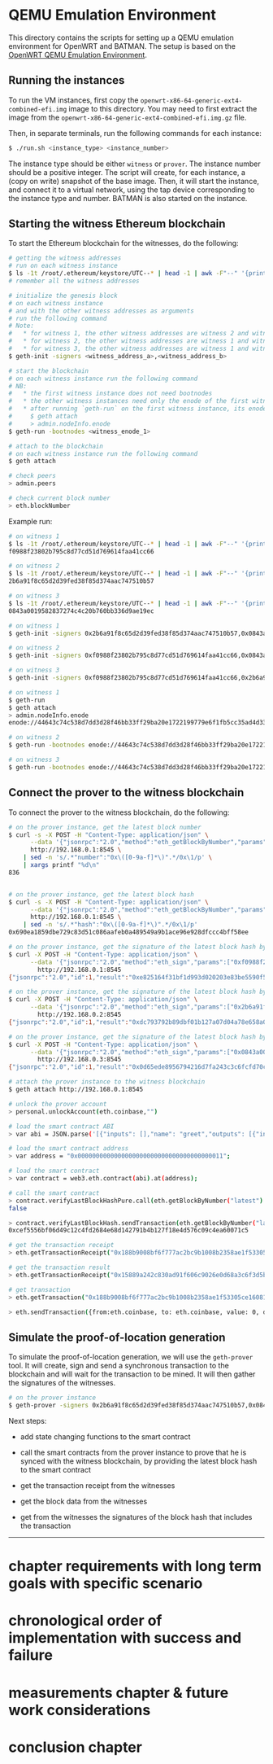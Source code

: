# QEMU Emulation Environment

This directory contains the scripts for setting up a QEMU emulation environment for OpenWRT and BATMAN. The setup is based on the [OpenWRT QEMU Emulation Environment](https://www.open-mesh.org/doc/devtools/Emulation_Environment.html). 

## Running the instances

To run the VM instances, first copy the `openwrt-x86-64-generic-ext4-combined-efi.img` image to this directory. You may need to first extract the image from the `openwrt-x86-64-generic-ext4-combined-efi.img.gz` file.

Then, in separate terminals, run the following commands for each instance:

```bash
$ ./run.sh <instance_type> <instance_number>
```

The instance type should be either `witness` or `prover`. The instance number should be a positive integer. The script will create, for each instance, a (copy on write) snapshot of the base image. Then, it will start the instance, and connect it to a virtual network, using the tap device corresponding to the instance type and number. BATMAN is also started on the instance. 

## Starting the witness Ethereum blockchain

To start the Ethereum blockchain for the witnesses, do the following:

```bash
# getting the witness addresses
# run on each witness instance
$ ls -1t /root/.ethereum/keystore/UTC--* | head -1 | awk -F"--" '{print $3}'
# remember all the witness addresses

# initialize the genesis block
# on each witness instance 
# and with the other witness addresses as arguments 
# run the following command
# Note: 
#   * for witness 1, the other witness addresses are witness 2 and witness 3
#   * for witness 2, the other witness addresses are witness 1 and witness 3
#   * for witness 3, the other witness addresses are witness 1 and witness 2
$ geth-init -signers <witness_address_a>,<witness_address_b>

# start the blockchain
# on each witness instance run the following command
# NB:   
#   * the first witness instance does not need bootnodes
#   * the other witness instances need only the enode of the first witness instance
#   * after running `geth-run` on the first witness instance, its enode can be obtained by running the following command
#     $ geth attach
#     > admin.nodeInfo.enode
$ geth-run -bootnodes <witness_enode_1>

# attach to the blockchain
# on each witness instance run the following command
$ geth attach

# check peers
> admin.peers

# check current block number
> eth.blockNumber
```

Example run:

```bash
# on witness 1
$ ls -1t /root/.ethereum/keystore/UTC--* | head -1 | awk -F"--" '{print $3}'
f0988f23802b795c8d77cd51d769614faa41cc66

# on witness 2
$ ls -1t /root/.ethereum/keystore/UTC--* | head -1 | awk -F"--" '{print $3}'
2b6a91f8c65d2d39fed38f85d374aac747510b57

# on witness 3
$ ls -1t /root/.ethereum/keystore/UTC--* | head -1 | awk -F"--" '{print $3}'
0843a0019582837274c4c20b760bb336d9ae19ec

# on witness 1
$ geth-init -signers 0x2b6a91f8c65d2d39fed38f85d374aac747510b57,0x0843a0019582837274c4c20b760bb336d9ae19ec

# on witness 2
$ geth-init -signers 0xf0988f23802b795c8d77cd51d769614faa41cc66,0x0843a0019582837274c4c20b760bb336d9ae19ec

# on witness 3
$ geth-init -signers 0xf0988f23802b795c8d77cd51d769614faa41cc66,0x2b6a91f8c65d2d39fed38f85d374aac747510b57

# on witness 1
$ geth-run
$ geth attach
> admin.nodeInfo.enode
enode://44643c74c538d7dd3d28f46bb33ff29ba20e1722199779e6f1fb5cc35ad4d33fa9f9e2747bd2caa22d1a66c734368a67365b4e3ff8015cc851b545d394dc43de@192.168.0.1:30301

# on witness 2
$ geth-run -bootnodes enode://44643c74c538d7dd3d28f46bb33ff29ba20e1722199779e6f1fb5cc35ad4d33fa9f9e2747bd2caa22d1a66c734368a67365b4e3ff8015cc851b545d394dc43de@192.168.0.1:30301

# on witness 3
$ geth-run -bootnodes enode://44643c74c538d7dd3d28f46bb33ff29ba20e1722199779e6f1fb5cc35ad4d33fa9f9e2747bd2caa22d1a66c734368a67365b4e3ff8015cc851b545d394dc43de@192.168.0.1:30301
```

## Connect the prover to the witness blockchain

To connect the prover to the witness blockchain, do the following:

```bash
# on the prover instance, get the latest block number
$ curl -s -X POST -H "Content-Type: application/json" \
      --data '{"jsonrpc":"2.0","method":"eth_getBlockByNumber","params":["latest",true],"id":1}' \
      http://192.168.0.1:8545 \
    | sed -n 's/.*"number":"0x\([0-9a-f]*\)".*/0x\1/p' \
    | xargs printf "%d\n"
836


# on the prover instance, get the latest block hash
$ curl -s -X POST -H "Content-Type: application/json" \
      --data '{"jsonrpc":"2.0","method":"eth_getBlockByNumber","params":["latest",true],"id":1}' \
      http://192.168.0.1:8545 \
    | sed -n 's/.*"hash":"0x\([0-9a-f]*\)".*/0x\1/p'
0x690ea1859dbe729c83d51c086aafeb0a489549a9b1ace96e928dfccc4bff58ee

# on the prover instance, get the signature of the latest block hash by the witness 1
$ curl -X POST -H "Content-Type: application/json" \
      --data '{"jsonrpc":"2.0","method":"eth_sign","params":["0xf0988f23802b795c8d77cd51d769614faa41cc66", "0x690ea1859dbe729c83d51c086aafeb0a489549a9b1ace96e928dfccc4bff58ee"],"id":1}' \
        http://192.168.0.1:8545
{"jsonrpc":"2.0","id":1,"result":"0xe825164f31bf1d993d020203e83be5590f53c7bcff5007be76cbe612ebb69bdb148ea9d1607ef4423fca71656f27fd08b597378ff05d9707e7c957595b5c4bd81b"}

# on the prover instance, get the signature of the latest block hash by the witness 2
$ curl -X POST -H "Content-Type: application/json" \
      --data '{"jsonrpc":"2.0","method":"eth_sign","params":["0x2b6a91f8c65d2d39fed38f85d374aac747510b57", "0x690ea1859dbe729c83d51c086aafeb0a489549a9b1ace96e928dfccc4bff58ee"],"id":1}' \
        http://192.168.0.2:8545
{"jsonrpc":"2.0","id":1,"result":"0xdc793792b89dbf01b127a07d04a78e658a0a56ac0626e86c0ffdbd36575dd2e16145acc92e6a19d0d911d2b7e49bc777ee5a47b2bc174f0e074f1c6c44a288391c"}

# on the prover instance, get the signature of the latest block hash by the witness 3
$ curl -X POST -H "Content-Type: application/json" \
      --data '{"jsonrpc":"2.0","method":"eth_sign","params":["0x0843a0019582837274c4c20b760bb336d9ae19ec", "0x690ea1859dbe729c83d51c086aafeb0a489549a9b1ace96e928dfccc4bff58ee"],"id":1}' \
        http://192.168.0.3:8545
{"jsonrpc":"2.0","id":1,"result":"0x0d65ede8956794216d7fa243c3c6fcfd70c1f65a763cf4ce67f2eb96acad21f20b807b6b51a2b559e1049b5db6d4bad0c9dd15fa273fa46f882a9d063b14e4be1b"}

# attach the prover instance to the witness blockchain
$ geth attach http://192.168.0.1:8545

# unlock the prover account
> personal.unlockAccount(eth.coinbase,"")

# load the smart contract ABI
> var abi = JSON.parse('[{"inputs": [],"name": "greet","outputs": [{"internalType": "int256","name": "","type": "int256"}], "stateMutability":"view","type": "function"}]');

# load the smart contract address
> var address = "0x0000000000000000000000000000000000000011";

# load the smart contract
> var contract = web3.eth.contract(abi).at(address);

# call the smart contract
> contract.verifyLastBlockHashPure.call(eth.getBlockByNumber("latest").hash)
false

> contract.verifyLastBlockHash.sendTransaction(eth.getBlockByNumber("latest").hash, {from: eth.coinbase, gas: 22627})
0xcef5556bf06d49c12c4fd2684e68d142791b4b127f18e4d576c09c4ea60071c5

# get the transaction receipt
> eth.getTransactionReceipt("0x188b9008bf6f777ac2bc9b1008b2358ae1f53305ce1608123460a439c4fa9044")

# get the transaction result
> eth.getTransactionReceipt("0x15889a242c830ad91f606c9026e0d68a3c6f3d5bbcd9628903de69f655f643bc").logs[0].data

# get transaction
> eth.getTransaction("0x188b9008bf6f777ac2bc9b1008b2358ae1f53305ce1608123460a439c4fa9044")

> eth.sendTransaction({from:eth.coinbase, to: eth.coinbase, value: 0, data: eth.getBlockByNumber("latest").hash})
```

## Simulate the proof-of-location generation

To simulate the proof-of-location generation, we will use the `geth-prover` tool.
It will create, sign and send a synchronous transaction to the blockchain and will wait for the transaction to be mined.
It will then gather the signatures of the witnesses.

```bash
# on the prover instance
$ geth-prover -signers 0x2b6a91f8c65d2d39fed38f85d374aac747510b57,0x0843a0019582837274c4c20b760bb336d9ae19ec,0xf0988f23802b795c8d77cd51d769614faa41cc66 -ips http://192.168.0.1:8545,http://192.168.0.2:8545,http://192.168.0.3:8545
```

Next steps:

* add state changing functions to the smart contract
* call the smart contracts from the prover instance to prove that he is synced with the witness blockchain, by providing the latest block hash to the smart contract
* get the transaction receipt from the witnesses

* get the block data from the witnesses
* get from the witnesses the signatures of the block hash that includes the transaction


------

# chapter requirements with long term goals with specific scenario
# chronological order of implementation with success and failure
# measurements chapter & future work considerations
# conclusion chapter